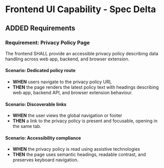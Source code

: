 # Frontend UI Capability - Spec Delta

## ADDED Requirements

### Requirement: Privacy Policy Page

The frontend SHALL provide an accessible privacy policy describing data handling across web app, backend, and browser extension.

#### Scenario: Dedicated policy route
- **WHEN** users navigate to the privacy policy URL
- **THEN** the page renders the latest policy text with headings describing web app, backend API, and browser extension behaviour.

#### Scenario: Discoverable links
- **WHEN** the user views the global navigation or footer
- **THEN** a link to the privacy policy is present and focusable, opening in the same tab.

#### Scenario: Accessibility compliance
- **WHEN** the privacy policy is read using assistive technologies
- **THEN** the page uses semantic headings, readable contrast, and preserves keyboard navigation.
